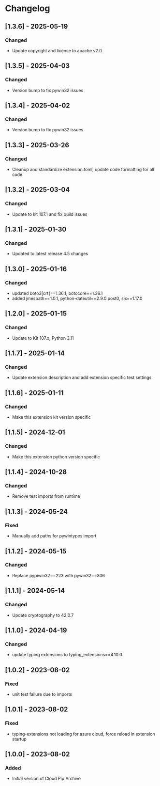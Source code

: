 # Changelog
## [1.3.6] - 2025-05-19
### Changed
- Update copyright and license to apache v2.0

## [1.3.5] - 2025-04-03
### Changed
- Version bump to fix pywin32 issues

## [1.3.4] - 2025-04-02
### Changed
- Version bump to fix pywin32 issues

## [1.3.3] - 2025-03-26
### Changed
- Cleanup and standardize extension.toml, update code formatting for all code

## [1.3.2] - 2025-03-04
### Changed
- Update to kit 107.1 and fix build issues

## [1.3.1] - 2025-01-30
### Changed
- Updated to latest release 4.5 changes

## [1.3.0] - 2025-01-16
### Changed
- updated boto3[crt]==1.36.1, botocore==1.36.1
- added jmespath==1.0.1, python-dateutil==2.9.0.post0, six==1.17.0

## [1.2.0] - 2025-01-15
### Changed
- Update to Kit 107.x, Python 3.11

## [1.1.7] - 2025-01-14
### Changed
- Update extension description and add extension specific test settings

## [1.1.6] - 2025-01-11
### Changed
- Make this extension kit version specific

## [1.1.5] - 2024-12-01
### Changed
- Make this extension python version specific

## [1.1.4] - 2024-10-28
### Changed
- Remove test imports from runtime

## [1.1.3] - 2024-05-24
### Fixed
- Manually add paths for pywintypes import

## [1.1.2] - 2024-05-15
### Changed
- Replace pypiwin32==223 with pywin32==306

## [1.1.1] - 2024-05-14
### Changed
- Update cryptography to 42.0.7

## [1.1.0] - 2024-04-19
### Changed
- update typing extensions to typing_extensions==4.10.0

## [1.0.2] - 2023-08-02
### Fixed
- unit test failure due to imports

## [1.0.1] - 2023-08-02
### Fixed
- typing-extensions not loading for azure cloud, force reload in extension startup

## [1.0.0] - 2023-08-02
### Added
- Initial version of Cloud Pip Archive
